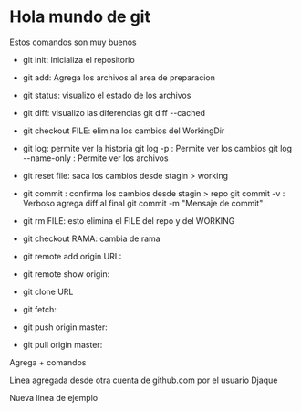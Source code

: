 # Hola mundo de git

Estos comandos son muy buenos

- git init: Inicializa el repositorio
- git add: Agrega los archivos al area de preparacion
- git status: visualizo el estado de los archivos
- git diff: visualizo las diferencias
	git diff --cached
- git checkout FILE: elimina los cambios del WorkingDir
- git log: permite ver la historia
	git log -p     : Permite ver los cambios
	git log --name-only : Permite ver los archivos
- git reset file: saca los cambios desde stagin > working
- git commit : confirma los cambios desde stagin > repo
	git commit -v : Verboso agrega diff al final
	git commit -m "Mensaje de commit"
- git rm FILE: esto elimina el FILE del repo y del WORKING 

- git checkout RAMA: cambia de rama

- git remote add origin URL:

- git remote show origin:

- git clone URL

- git fetch:

- git push origin master:

- git pull origin master:


Agrega + comandos


Linea agregada desde otra cuenta de github.com por el usuario Djaque

Nueva linea de ejemplo
